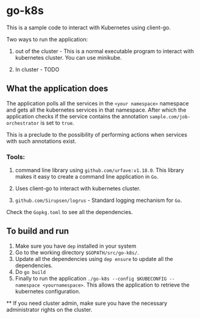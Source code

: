 # go-k8s
This is a sample code to interact with Kubernetes using client-go.

Two ways to run the application:
1. out of the cluster - This is a normal executable program to interact with kubernetes cluster.  You can use minikube.

2.  In cluster - TODO 


## What the application does

The application polls all the services in the `<your namespace>` namespace and gets all the kubernetes services in that namespace.  After which the application checks if the service contains the annotation `sample.com/job-orchestrator` is set to `true`.

This is a preclude to the possibility of performing actions when services with such annotations exist.

### Tools:
1. command line library using `github.com/urfave:v1.18.0`.  This library makes it easy to create a command line application in `Go`.

2.  Uses client-go to interact with kubernetes cluster.

3.  `github.com/Sirupsen/logrus` - Standard logging mechanism for `Go`.

Check the `Gopkg.toml` to see all the dependencies.

## To build and run 
1. Make sure you have `dep` installed in your system
2. Go to the working directory `$GOPATH/src/go-k8s/`.
3. Update all the dependencies using `dep ensure` to update all the dependencies.
4. Do `go build`
5. Finally to run the application `./go-k8s --config $KUBECONFIG --namespace <yournamespace>`.  This allows the application to retrieve the kubernetes configuration.

** If you need cluster admin, make sure you have the necessary administrator rights on the cluster.



